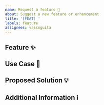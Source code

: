 ```yaml
---
name: Request a feature 🌟
about: Suggest a new feature or enhancement
title: '[FEAT] '
labels: feature
assignees: vascoguita
---
```


## Feature ✨

<!-- Describe the new feature or enhancement you would like to see. -->

## Use Case 📖

<!-- Provide a scenario or use case where this feature would be beneficial. -->

## Proposed Solution 💡

<!--
  Suggest a solution or approach for implementing the feature, if you have any.
-->

## Additional Information ℹ️

<!--
  Add any other details or context that might help in understanding and
  discussing the feature request.
-->
